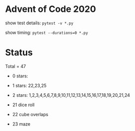 Advent of Code 2020
===================

show test details:
```pytest -v *.py```

show timing:
```pytest --durations=0 *.py```

Status
======

Total = 47

- 0 stars: 
- 1 stars: 22,23,25
- 2 stars: 1,2,3,4,5,6,7,8,9,10,11,12,13,14,15,16,17,18,19,20,21,24

- 21 dice roll
- 22 cube overlaps
- 23 maze